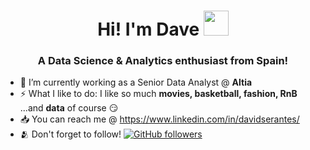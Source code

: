 <h1 align="center">Hi! I'm Dave <img height="40" src="https://media2.giphy.com/media/Vf3ZKdillTMOOaOho0/giphy.gif?cid=ecf05e47azq7eumwras0or67fvsjihh48bx7aw8n76rr5wu5&rid=giphy.gif&ct=s"></h1>
<h3 align="center">A Data Science & Analytics enthusiast from Spain!</h3>

- 🔭 I’m currently working as a Senior Data Analyst @ **Altia**
- ⚡ What I like to do: I like so much **movies, basketball, fashion, RnB** ...and **data** of course 😏
- 📥 You can reach me @ https://www.linkedin.com/in/davidserantes/
- 🫂 Don't forget to follow!  [![GitHub followers](https://img.shields.io/github/followers/dserantes?label=Follow&style=social)](https://github.com/sakshamtaneja/?tab=follow)

<!---
dserantes/dserantes is a ✨ special ✨ repository because its `README.md` (this file) appears on your GitHub profile.
You can click the Preview link to take a look at your changes.
--->
